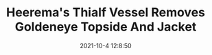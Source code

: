 ---
"title": "Heerema's Thialf Vessel Removes Goldeneye Topside And Jacket"
"date": "2021-10-4 12:8:50"
"feed_name": "RIGZONE"
"feed_website": "http://www.rigzone.com/"
"feed_rss": "http://www.rigzone.com/news/rss/rigzone_latest.aspx"
"link": "https://www.rigzone.com/news/heeremas_thialf_vessel_removes_goldeneye_topside_and_jacket-04-oct-2021-166608-article/?rss=true"
"source": "None"
"file": "_posts/2021-1-1-c82633a5df55b5da98e0725b167f273545a95d37.md"
"accident": "0"
"drilling": "0"
"dead": "0"
"injured": "0"
"arrested": "0"
"place": "unknown place"
"where": "unknown site"
"causes": "unknown"
"place_uri": "unknown place"
---